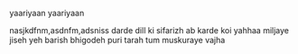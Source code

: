 yaariyaan yaariyaan

nasjkdfnm,asdnfm,adsniss darde dill ki sifarizh
ab karde koi yahhaa
miljaye jiseh yeh barish
bhigodeh puri tarah
tum muskuraye vajha
